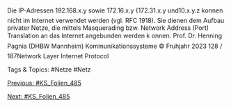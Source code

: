 Die IP-Adressen 192.168.x.y sowie 172.16.x.y {172.31.x.y und10.x.y.z
konnen nicht im Internet verwendet werden (vgl. RFC 1918). Sie dienen dem
Aufbau privater Netze, die mittels Masquerading bzw. Network Address (Port)
Translation an das Internet angebunden werden k onnen.
Prof. Dr. Henning Pagnia (DHBW Mannheim) Kommunikationssysteme © Fruhjahr 2023 128 / 187Network Layer Internet Protocol

   Tags & Topics:
   #Netze
   #Netz

[Previous: #KS_Folien_485](KS_Folien_485.md)

[Next: #KS_Folien_485](KS_Folien_485.md)